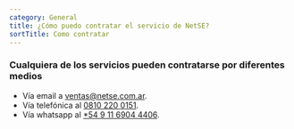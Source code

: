 ```yaml
---
category: General
title: ¿Cómo puedo contratar el servicio de NetSE?
sortTitle: Como contratar
---
```


### Cualquiera de los servicios pueden contratarse por diferentes medios

- Vía email a [ventas@netse.com.ar](mailto:ventas@netse.com.ar).
- Vía telefónica al [0810 220 0151](tel:08102200151).
- Vía whatsapp al [*54 9 11 6904 4406](https://api.whatsapp.com/send?phone=5491169044406&text=).
